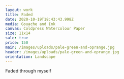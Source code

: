 ```yaml
---
layout: work
title: Faded
date: 2020-10-19T18:43:43.998Z
media: Gouache and Ink
canvas: Coldpress Watercolour Paper
size: 11x14
sale: true
price: 150
main: /images/uploads/pale-green-and-oprange.jpg
header: /images/uploads/pale-green-and-oprange.jpg
orientation: Landscape
---
```

Faded through myself